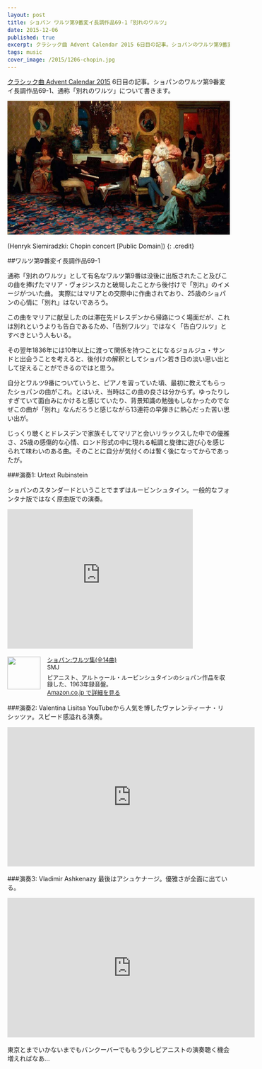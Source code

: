 ```yaml
---
layout: post
title: ショパン ワルツ第9番変イ長調作品69-1「別れのワルツ」
date: 2015-12-06
published: true
excerpt: クラシック曲 Advent Calendar 2015 6日目の記事。ショパンのワルツ第9番変イ長調作品69-1、通称「別れのワルツ」について。
tags: music
cover_image: /2015/1206-chopin.jpg
---
```

[クラシック曲 Advent Calendar 2015](http://www.adventar.org/calendars/948) 6日目の記事。ショパンのワルツ第9番変イ長調作品69-1、通称「別れのワルツ」について書きます。

![Chopin Concert](/images/2015/1206-chopin.jpg)

(Henryk Siemiradzki: Chopin concert [Public Domain])
{: .credit}


##ワルツ第9番変イ長調作品69-1

通称「別れのワルツ」として有名なワルツ第9番は没後に出版されたこと及びこの曲を捧げたマリア・ヴォジンスカと破局したことから後付けで「別れ」のイメージがついた曲。
実際にはマリアとの交際中に作曲されており、25歳のショパンの心情に「別れ」はないであろう。

この曲をマリアに献呈したのは滞在先ドレスデンから帰路につく場面だが、これは別れというよりも告白であるため、「告別ワルツ」ではなく「告白ワルツ」とすべきという人もいる。

その翌年1836年には10年以上に渡って関係を持つことになるジョルジュ・サンドと出会うことを考えると、後付けの解釈としてショパン若き日の淡い思い出として捉えることができるのではと思う。

自分とワルツ9番についていうと、ピアノを習っていた頃、最初に教えてもらったショパンの曲がこれ。とはいえ、当時はこの曲の良さは分からず。ゆったりしすぎていて面白みにかけると感じていたり、背景知識の勉強もしなかったのでなぜこの曲が「別れ」なんだろうと感じながら13連符の早弾きに熱心だった苦い思い出が。

じっくり聴くとドレスデンで家族そしてマリアと会いリラックスした中での優雅さ、25歳の感傷的な心情、ロンド形式の中に現れる転調と旋律に遊び心を感じられて味わいのある曲。そのことに自分が気付くのは暫く後になってからであったが。

###演奏1: Urtext Rubinstein

ショパンのスタンダードということでまずはルービンシュタイン。一般的なフォンタナ版ではなく原曲版での演奏。

<div class="videoWrapper">
    <iframe width="420" height="315" src="https://www.youtube.com/embed/ls0Hc2l2qYc" frameborder="0" allowfullscreen></iframe>
</div>

<div class="babylink-box" style="overflow: hidden; font-size: small; zoom: 1; margin: 15px 0; text-align: left;"><div class="babylink-image" style="float: left; margin: 0px 15px 10px 0px; width: 75px; height: 75px; text-align: center;"><a href="http://www.amazon.co.jp/exec/obidos/ASIN/B0090S4ALI/selfreliant-22/" rel="nofollow" target="_blank"><img style="border-top: medium none; border-right: medium none; border-bottom: medium none; border-left: medium none;" src="http://ecx.images-amazon.com/images/I/41GvESaXNbL._SL75_.jpg" width="75" height="74" /></a></div><div class="babylink-info" style="overflow: hidden; zoom: 1; line-height: 120%;"><div class="babylink-title" style="margin-bottom: 2px; line-height: 120%;"><a href="http://www.amazon.co.jp/exec/obidos/ASIN/B0090S4ALI/selfreliant-22/" rel="nofollow" target="_blank">ショパン:ワルツ集(全14曲)</a></div><div class="babylink-manufacturer" style="margin-bottom: 5px;">SMJ</div><div class="babylink-description" style="margin-top: 7px;">ピアニスト、アルトゥール・ルービンシュタインのショパン作品を収録した、1963年録音盤。</div></div>
<a href="http://www.amazon.co.jp/exec/obidos/ASIN/B0090S4ALI/selfreliant-22/" rel="nofollow" target="_blank">Amazon.co.jp で詳細を見る</a>
<div class="booklink-footer" style="clear: left"></div></div>

###演奏2: Valentina Lisitsa
YouTubeから人気を博したヴァレンティーナ・リシッツァ。スピード感溢れる演奏。

<div class="videoWrapper">
    <iframe width="560" height="315" src="https://www.youtube.com/embed/ZDN4xSKBUnA" frameborder="0" allowfullscreen></iframe>
</div>

###演奏3: Vladimir Ashkenazy
最後はアシュケナージ。優雅さが全面に出ている。

<div class="videoWrapper">
    <iframe width="560" height="315" src="https://www.youtube.com/embed/FrO2v6iPBT4" frameborder="0" allowfullscreen></iframe>
</div>

東京とまでいかないまでもバンクーバーでももう少しピアニストの演奏聴く機会増えればなあ...

